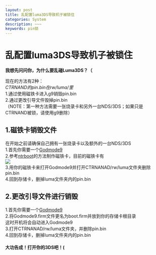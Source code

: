 ```yaml
---
layout: post
title: 乱配置luma3DS导致机子被锁住
categories: System
description: ~~~
keywords: pin锁
---
```


# 乱配置luma3DS导致机子被锁住

**我想先问问你，为什么要乱碰Luma3DS？（**


现在的方法有2种：<br />
_CTRNAND的pin.bin在rw/luma/里_<br />
1.通过使用磁铁卡进入g9销毁pin.bin<br />
2.通过更改引导文件毁掉pin.bin<br />
（NOTE：第一种方法需要一张烧录卡和另外一台NDS/3DS；如果只是CTRNAND被锁，请使用g9删除）

## 1.磁铁卡销毁文件
在开始之前请确保自己拥有一张烧录卡以及额外的一台NDS/3DS<br />
1.首先你需要一个<a href="https://github.com/d0k3/GodMode9/releases/tag/v1.9.2pre1">Godmode9</a><br />
2.参考<a href="https://stray-soul.com/index.php/ntrboot">ntrboot</a>的方法制作磁铁卡，目前的磁铁卡有<br /><img src="https://3ds.hacks.guide/images/screenshots/ntrboot-flashcarts.png"><br />
3.用你的磁铁卡来打开Godmode9并打开CTRNANAD/rw/luma文件夹删除pin.bin<br />
4.回到存储卡，删掉luma文件夹内的pin.bin

## 2.更改引导文件进行销毁
1.首先你需要一个<a href="https://github.com/d0k3/GodMode9/releases/tag/v1.9.2pre1">Godmode9</a><br />
2.将Godmode9.firm文件更名为boot.firm并放到你的存储卡根目录<br />
这时开机将会自动进入Godmode9<br />
3.打开CTRNANAD/rw/luma文件夹，并删除pin.bin<br />
4.回到存储卡，删掉luma文件夹内的pin.bin<br />
<h4>大功告成！打开你的3DS吧！(</h4>
